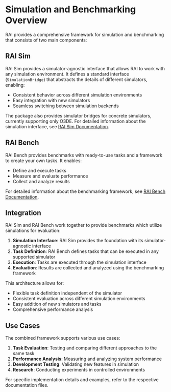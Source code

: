 # Simulation and Benchmarking Overview

RAI provides a comprehensive framework for simulation and benchmarking that consists of two main components:

## RAI Sim

RAI Sim provides a simulator-agnostic interface that allows RAI to work with any simulation environment. It defines a standard interface (`SimulationBridge`) that abstracts the details of different simulators, enabling:

-   Consistent behavior across different simulation environments
-   Easy integration with new simulators
-   Seamless switching between simulation backends

The package also provides simulator bridges for concrete simulators, currently supporting only O3DE.
For detailed information about the simulation interface, see [RAI Sim Documentation](rai_sim.md).

## RAI Bench

RAI Bench provides benchmarks with ready-to-use tasks and a framework to create your own tasks. It enables:

-   Define and execute tasks
-   Measure and evaluate performance
-   Collect and analyze results

For detailed information about the benchmarking framework, see [RAI Bench Documentation](rai_bench.md).

## Integration

RAI Sim and RAI Bench work together to provide benchmarks which utilize simulations for evaluation:

1. **Simulation Interface**: RAI Sim provides the foundation with its simulator-agnostic interface
2. **Task Definition**: RAI Bench defines tasks that can be executed in any supported simulator
3. **Execution**: Tasks are executed through the simulation interface
4. **Evaluation**: Results are collected and analyzed using the benchmarking framework

This architecture allows for:

-   Flexible task definition independent of the simulator
-   Consistent evaluation across different simulation environments
-   Easy addition of new simulators and tasks
-   Comprehensive performance analysis

## Use Cases

The combined framework supports various use cases:

1. **Task Evaluation**: Testing and comparing different approaches to the same task
2. **Performance Analysis**: Measuring and analyzing system performance
3. **Development Testing**: Validating new features in simulation
4. **Research**: Conducting experiments in controlled environments

For specific implementation details and examples, refer to the respective documentation files.
